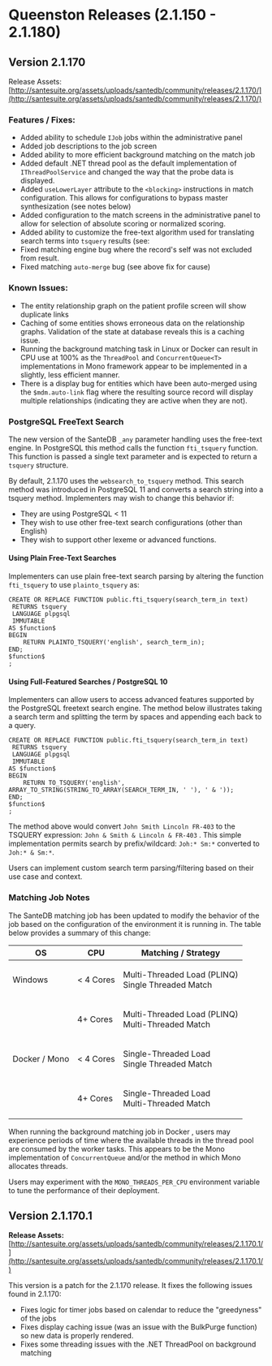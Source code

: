 # Queenston Releases (2.1.150 - 2.1.180)

## Version 2.1.170

Release Assets: [http://santesuite.org/assets/uploads/santedb/community/releases/2.1.170/](http://santesuite.org/assets/uploads/santedb/community/releases/2.1.170/)

### Features / Fixes:

* Added ability to schedule `IJob` jobs within the administrative panel
* Added job descriptions to the job screen
* Added ability to more efficient background matching on the match job
* Added default .NET thread pool as the default implementation of `IThreadPoolService` and changed the way that the probe data is displayed.
* Added `useLowerLayer` attribute to the `<blocking>` instructions in match configuration. This allows for configurations to bypass master synthesization (see notes below)
* Added configuration to the match screens in the administrative panel to allow for selection of absolute scoring or normalized scoring.
* Added ability to customize the free-text algorithm used for translating search terms into `tsquery` results (see:&#x20;
* Fixed matching engine bug where the record's self was not excluded from result.
* Fixed matching `auto-merge` bug (see above fix for cause)

### Known Issues:

* The entity relationship graph on the patient profile screen will show duplicate links
* Caching of some entities shows erroneous data on the relationship graphs. Validation of the state at database reveals this is a caching issue.&#x20;
* Running the background matching task in Linux or Docker can result in CPU use at 100% as the `ThreadPool` and `ConcurrentQueue<T>` implementations in Mono framework appear to be implemented in a slightly, less efficient manner.
* There is a display bug for entities which have been auto-merged using the `$mdm.auto-link` flag where the resulting source record will display multiple relationships (indicating they are active when they are not).&#x20;

### PostgreSQL FreeText Search

The new version of the SanteDB `_any` parameter handling uses the free-text engine. In PostgreSQL this method calls the function `fti_tsquery` function. This function is passed a single text parameter and is expected to return a `tsquery` structure.&#x20;

By default, 2.1.170 uses the `websearch_to_tsquery` method. This search method was introduced in PostgreSQL 11 and converts a search string into a tsquery method. Implementers may wish to change this behavior if:

* They are using PostgreSQL < 11&#x20;
* They wish to use other free-text search configurations (other than English)
* They wish to support other lexeme or advanced functions.

#### Using Plain Free-Text Searches

Implementers can use plain free-text search parsing by altering the function `fti_tsquery` to use `plainto_tsquery` as:

```
CREATE OR REPLACE FUNCTION public.fti_tsquery(search_term_in text)
 RETURNS tsquery
 LANGUAGE plpgsql
 IMMUTABLE
AS $function$
BEGIN
	RETURN PLAINTO_TSQUERY('english', search_term_in);
END;
$function$
;

```

#### Using Full-Featured Searches / PostgreSQL 10

Implementers can allow users to access advanced features supported by the PostgreSQL freetext search engine. The method below illustrates taking a search term and splitting the term by spaces and appending each back to a query.&#x20;

```
CREATE OR REPLACE FUNCTION public.fti_tsquery(search_term_in text)
 RETURNS tsquery
 LANGUAGE plpgsql
 IMMUTABLE
AS $function$
BEGIN
	RETURN TO_TSQUERY('english', ARRAY_TO_STRING(STRING_TO_ARRAY(SEARCH_TERM_IN, ' '), ' & '));
END;
$function$
;

```

The method above would convert `John Smith Lincoln FR-403` to the TSQUERY expression: `John & Smith & Lincoln & FR-403` . This simple implementation permits search by prefix/wildcard: `Joh:* Sm:*` converted to `Joh:* & Sm:*`.&#x20;

Users can implement custom search term parsing/filtering based on their use case and context.

### Matching Job Notes

The SanteDB matching job has been updated to modify the behavior of the job based on the configuration of the environment it is running in. The table below provides a summary of this change:&#x20;

| OS            | CPU       | Matching / Strategy                                         |
| ------------- | --------- | ----------------------------------------------------------- |
| Windows       | < 4 Cores | <p>Multi-Threaded Load (PLINQ)<br>Single Threaded Match</p> |
|               | 4+ Cores  | <p>Multi-Threaded Load (PLINQ)<br>Multi-Threaded Match</p>  |
| Docker / Mono | < 4 Cores | <p>Single-Threaded Load<br>Single Threaded Match</p>        |
|               | 4+ Cores  | <p>Single-Threaded Load<br>Multi-Threaded Match</p>         |

When running the background matching job in Docker , users may experience periods of time where the available threads in the thread pool are consumed by the worker tasks. This appears to be the Mono implementation of `ConcurrentQueue` and/or the method in which Mono allocates threads.&#x20;

Users may experiment with the `MONO_THREADS_PER_CPU` environment variable to tune the performance of their deployment.

## Version 2.1.170.1

**Release Assets:** [http://santesuite.org/assets/uploads/santedb/community/releases/2.1.170.1/](http://santesuite.org/assets/uploads/santedb/community/releases/2.1.170.1/)

This version is a patch for the 2.1.170 release. It fixes the following issues found in 2.1.170:

* Fixes logic for timer jobs based on calendar to reduce the "greedyness" of the jobs
* Fixes display caching issue (was an issue with the BulkPurge function) so new data is properly rendered.
* Fixes some threading issues with the .NET ThreadPool on background matching

